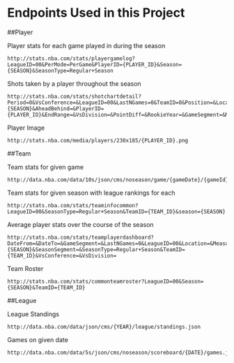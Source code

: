 # Endpoints Used in this Project

##Player

Player stats for each game played in during the season

    http://stats.nba.com/stats/playergamelog?LeagueID=00&PerMode=PerGame&PlayerID={PLAYER_ID}&Season={SEASON}&SeasonType=Regular+Season

Shots taken by a player throughout the season

    http://stats.nba.com/stats/shotchartdetail?Period=0&VsConference=&LeagueID=00&LastNGames=0&TeamID=0&Position=&Location=&Outcome=&ContextMeasure=FGA&DateFrom=&StartPeriod=&DateTo=&OpponentTeamID=0&ContextFilter=&RangeType=&Season={SEASON}&AheadBehind=&PlayerID={PLAYER_ID}&EndRange=&VsDivision=&PointDiff=&RookieYear=&GameSegment=&Month=0&ClutchTime=&StartRange=&EndPeriod=&SeasonType=Regular+Season&SeasonSegment=&GameID=

Player Image

    http://stats.nba.com/media/players/230x185/{PLAYER_ID}.png

##Team

Team stats for given game

    http://data.nba.com/data/10s/json/cms/noseason/game/{gameDate}/{gameId}/boxscore.json

Team stats for given season with league rankings for each

    http://stats.nba.com/stats/teaminfocommon?LeagueID=00&SeasonType=Regular+Season&TeamID={TEAM_ID}&season={SEASON}

Average player stats over the course of the season

    http://stats.nba.com/stats/teamplayerdashboard?DateFrom=&DateTo=&GameSegment=&LastNGames=0&LeagueID=00&Location=&MeasureType=Base&Month=0&OpponentTeamID=0&Outcome=&PaceAdjust=N&PerMode=PerGame&Period=0&PlusMinus=N&Rank=N&Season={SEASON}&SeasonSegment=&SeasonType=Regular+Season&TeamID={TEAM_ID}&VsConference=&VsDivision=

Team Roster

    http://stats.nba.com/stats/commonteamroster?LeagueID=00&Season={SEASON}&TeamID={TEAM_ID}

##League

League Standings

    http://data.nba.com/data/json/cms/{YEAR}/league/standings.json

Games on given date

    http://data.nba.com/data/5s/json/cms/noseason/scoreboard/{DATE}/games.json
